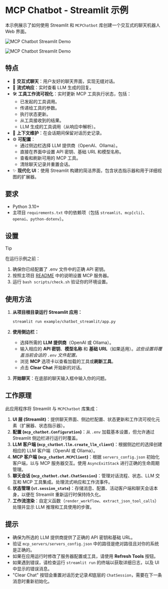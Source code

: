 # MCP Chatbot - Streamlit 示例

本示例展示了如何使用 Streamlit 和 `MCPChatbot` 库创建一个交互式的聊天机器人 Web 界面。

![MCP Chatbot Streamlit Demo](../../assets/mcp_chatbot_streamlit_demo_low.gif)

![MCP Chatbot Streamlit Demo](../../assets/chatbot_streamlit_demo_light.png)

## 特点

- 💬 **交互式聊天**：用户友好的聊天界面，实现无缝对话。
- 🌊 **流式响应**：实时查看 LLM 生成的回复。
- 🛠️ **工具工作流可视化**：实时更新 MCP 工具执行状态，包括：
    - 已发起的工具调用。
    - 传递给工具的参数。
    - 执行状态更新。
    - 从工具接收到的结果。
    - LLM 生成的工具调用（从响应中解析）。
- 🔄 **上下文维护**：在会话期间保留对话历史记录。
- ⚙️ **可配置**：
    - 通过侧边栏选择 LLM 提供商（OpenAI、Ollama）。
    - 直接在界面中设置 API 密钥、基础 URL 和模型名称。
    - 查看和刷新可用的 MCP 工具。
    - 清除聊天记录并重置会话。
- ✨ **现代化 UI**：使用 Streamlit 构建的简洁界面，包含状态指示器和用于详细视图的扩展器。

## 要求

- Python 3.10+
- 主项目 `requirements.txt` 中的依赖项（包括 `streamlit`、`mcp[cli]`、`openai`、`python-dotenv`）。

## 设置

> [!TIP]
> 在运行示例之前：
>
> 1. 确保你已经配置了 .env 文件中的正确 API 密钥。
> 2. 按照主项目 [README](../../README.md) 中的说明设置 MCP 服务器。
> 3. 运行 `bash scripts/check.sh` 验证你的环境设置。

## 使用方法

1.  **从项目根目录运行 Streamlit 应用：**

    ```bash
    streamlit run example/chatbot_streamlit/app.py
    ```

2.  **使用侧边栏：**
    - 选择所需的 **LLM 提供商**（OpenAI 或 Ollama）。
    - 输入相应的 **API 密钥**、**模型名称** 和 **基础 URL**（如果适用）。*这些设置将覆盖当前会话的 `.env` 文件配置。*
    - 浏览 **MCP** 选项卡以查看加载的工具或**刷新工具**。
    - 点击 **Clear Chat** 开始新的对话。

3.  **开始聊天**：在底部的聊天输入框中输入你的问题。

## 工作原理

此应用程序将 Streamlit 与 `MCPChatbot` 库集成：

1.  **UI 层 (Streamlit)**：提供聊天界面、侧边栏配置、状态更新和工作流可视化元素（扩展器、状态指示器）。
2.  **配置 (`mcp_chatbot.Configuration`)**：从 `.env` 加载基本设置，但允许通过 Streamlit 侧边栏进行运行时覆盖。
3.  **LLM 客户端 (`mcp_chatbot.llm.create_llm_client`)**：根据侧边栏的选择创建相应的 LLM 客户端（OpenAI 或 Ollama）。
4.  **MCP 客户端 (`mcp_chatbot.MCPClient`)**：根据 `servers_config.json` 初始化客户端，以与 MCP 服务器交互。使用 `AsyncExitStack` 进行正确的生命周期管理。
5.  **聊天会话 (`mcp_chatbot.chat.ChatSession`)**：管理对话流程、状态、LLM 交互和 MCP 工具集成。处理流式响应和工作流事件。
6.  **状态管理 (`st.session_state`)**：存储消息、配置、活动客户端和聊天会话本身，以便在 Streamlit 重新运行时保持持久化。
7.  **工作流渲染**：自定义函数（`render_workflow`、`extract_json_tool_calls`）处理并显示 LLM 推理和工具使用的步骤。

## 提示

- 确保为所选的 LLM 提供商提供了正确的 API 密钥和基础 URL。
- 验证 `mcp_servers/servers_config.json` 中的路径是绝对路径且对你的系统是正确的。
- 如果在应用运行时修改了服务器配置或工具，请使用 **Refresh Tools** 按钮。
- 如果遇到错误，请检查运行 `streamlit run` 的终端以获取详细日志，以及 UI 中显示的错误消息。
- "Clear Chat" 按钮会重置对话历史记录*和*底层的 `ChatSession`，需要在下一条消息时重新初始化。 